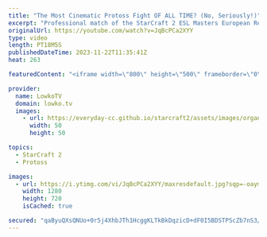 ```yaml
---
title: "The Most Cinematic Protoss Fight OF ALL TIME? (No, Seriously!)"
excerpt: "Professional match of the StarCraft 2 ESL Masters European Regionals between MaxPax and ShoWTimE. In this game of Protoss versus Protoss both players decide to open Phoenixes, and rush to a Mothership as quickly as possible. Support my work: https://patreon.com/lowkotv  Lowko merch: https://lowko.shop"
originalUrl: https://youtube.com/watch?v=JqBcPCa2XYY
type: video
length: PT18M5S
publishedDateTime: 2023-11-22T11:35:41Z
heat: 263

featuredContent: "<iframe width=\"800\" height=\"500\" frameborder=\"0\" src=\"https://www.youtube.com/embed/JqBcPCa2XYY\" allow=\"accelerometer; autoplay; encrypted-media; gyroscope; picture-in-picture\" allowfullscreen></iframe>"

provider:
  name: LowkoTV
  domain: lowko.tv
  images:
    - url: https://everyday-cc.github.io/starcraft2/assets/images/organizations/lowko.tv-50x50.jpg
      width: 50
      height: 50

topics:
  - StarCraft 2
  - Protoss

images:
  - url: https://i.ytimg.com/vi/JqBcPCa2XYY/maxresdefault.jpg?sqp=-oaymwEmCIAKENAF8quKqQMa8AEB-AH-CYAC0AWKAgwIABABGCcgVChyMA8=&rs=AOn4CLDmaTHLyU9rX8n-F3eevQQ_An1hjQ
    width: 1280
    height: 720
    isCached: true

secured: "qaByuQXsQNUo+0r5j4XhbJTh1HcggKLTkBkDqzicD+dF0I5BDSTPScZb7nS3/27Y+MygftpTGtNfcEiVypX10XiSztYRuCWIq/G1rxqZ5qUW8OGbr6+t1lf50vLBlNZZHatbrOC+4ZHnYiVylsDqoDYjwyrZ2feqGhx+KSVwr0uV+RkUoI3azxrf+uhRbLKQSON2AgfTP6uiTYNgR8W3TL2PI5LeYkuMUmEQbmugTe9p66yCmMb5qiabUQDa/3yeYfMG+Kfa1Lr6yOhVwdGNdcsl+ZN6WIzupidxntTp9Kp0KV0XmhJI3tw+WdHVTaoJnvdvi1C3Rr2E/oZ1d7DF+hP4T/TfFJozjBBtYEh4z08rmze9Tl4zH9cOctzQHwfqPPIcd1I4XtNJFbENBFEg0A==;R+5bs/50wsj4AxdyGYZhxg=="
---
```


